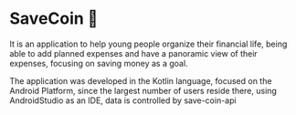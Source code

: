 # SaveCoin :money_with_wings:
It is an application to help young people organize their financial life, being able to add planned expenses and have a panoramic view of their expenses, focusing on saving money as a goal.


The application was developed in the Kotlin language, focused on the Android Platform, since the largest number of users reside there, using AndroidStudio as an IDE, data is controlled by save-coin-api
